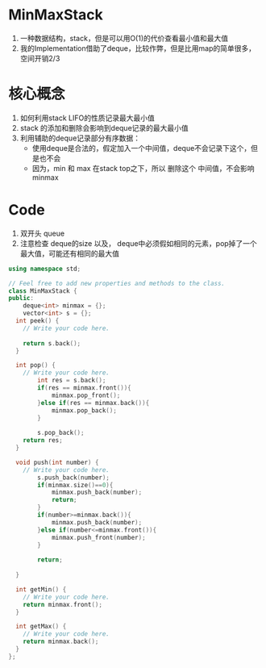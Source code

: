 # MinMaxStack
1. 一种数据结构，stack，但是可以用O(1)的代价查看最小值和最大值
2. 我的Implementation借助了deque，比较作弊，但是比用map的简单很多，空间开销2/3

# 核心概念
1. 如何利用stack LIFO的性质记录最大最小值
2. stack 的添加和删除会影响到deque记录的最大最小值
3. 利用辅助的deque记录部分有序数据：
    * 使用deque是合法的，假定加入一个中间值，deque不会记录下这个，但是也不会
    * 因为，min 和 max 在stack top之下，所以 删除这个 中间值，不会影响minmax

# Code

1. 双开头 queue
2. 注意检查 deque的size 以及， deque中必须假如相同的元素，pop掉了一个最大值，可能还有相同的最大值
```cpp
using namespace std;

// Feel free to add new properties and methods to the class.
class MinMaxStack {
public:
	deque<int> minmax = {};
	vector<int> s = {};
  int peek() {
    // Write your code here.
		
    return s.back();
  }

  int pop() {
    // Write your code here.
		int res = s.back();
		if(res == minmax.front()){
			minmax.pop_front();
		}else if(res == minmax.back()){
			minmax.pop_back();
		}
		
		s.pop_back();
    return res;
  }

  void push(int number) {
    // Write your code here.
		s.push_back(number);
		if(minmax.size()==0){
			minmax.push_back(number);
			return;
		}
		if(number>=minmax.back()){
			minmax.push_back(number);
		}else if(number<=minmax.front()){
			minmax.push_front(number);
		}
		
		return;
		
  }

  int getMin() {
    // Write your code here.
    return minmax.front();
  }

  int getMax() {
    // Write your code here.
    return minmax.back();
  }
};

```

